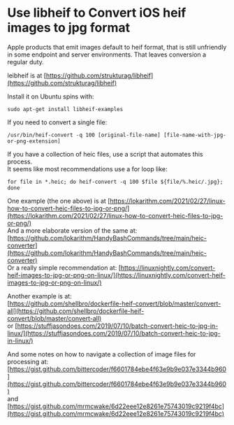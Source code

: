 # Use libheif to Convert iOS heif images to jpg format  

Apple products that emit images default to heif format, that is still unfriendly in some endpoint and server environments.  That leaves conversion a regular duty.  

leibheif is at [https://github.com/strukturag/libheif](https://github.com/strukturag/libheif)  

Install it on Ubuntu spins with:  
```terminal
sudo apt-get install libheif-examples
```

If you need to convert a single file:  
```terminal
/usr/bin/heif-convert -q 100 [original-file-name] [file-name-with-jpg-or-png-extension] 
```

If you have a collection of heic files, use a script that automates this process.  
It seems like most recommendations use a for loop like:  
```terminal
for file in *.heic; do heif-convert -q 100 $file ${file/%.heic/.jpg}; done
```
One example (the one above) is at [https://lokarithm.com/2021/02/27/linux-how-to-convert-heic-files-to-jpg-or-png/](https://lokarithm.com/2021/02/27/linux-how-to-convert-heic-files-to-jpg-or-png/)  
And a more elaborate version of the same at: [https://github.com/lokarithm/HandyBashCommands/tree/main/heic-converter](https://github.com/lokarithm/HandyBashCommands/tree/main/heic-converter)  
Or a really simple recommendation at: [https://linuxnightly.com/convert-heif-images-to-jpg-or-png-on-linux/](https://linuxnightly.com/convert-heif-images-to-jpg-or-png-on-linux/)  

Another example is at:  
[https://github.com/shellbro/dockerfile-heif-convert/blob/master/convert-all](https://github.com/shellbro/dockerfile-heif-convert/blob/master/convert-all)  
or 
[https://stuffjasondoes.com/2019/07/10/batch-convert-heic-to-jpg-in-linux/](https://stuffjasondoes.com/2019/07/10/batch-convert-heic-to-jpg-in-linux/)  

And some notes on how to navigate a collection of image files for processing at: [https://gist.github.com/bittercoder/f6601784ebe4f63e9b9e037e3344b960](https://gist.github.com/bittercoder/f6601784ebe4f63e9b9e037e3344b960)  
and  
[https://gist.github.com/mrmcwake/6d22eee12e8261e75743019c9219f4bc](https://gist.github.com/mrmcwake/6d22eee12e8261e75743019c9219f4bc)  